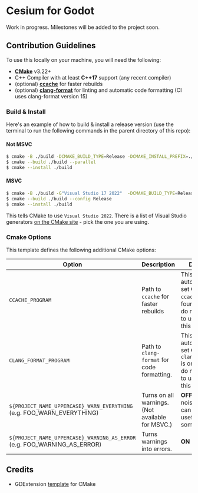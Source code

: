 # Cesium for Godot

Work in progress. Milestones will be added to the project soon.

## Contribution Guidelines

To use this locally on your machine, you will need the following:

- **[CMake](https://cmake.org/)** v3.22+
- C++ Compiler with at least **C++17** support (any recent compiler)
- (optional) **[ccache](https://ccache.dev/)** for faster rebuilds
- (optional) **[clang-format](https://clang.llvm.org/docs/ClangFormat.html)** for linting and automatic code formatting (CI uses clang-format version 15)

### Build & Install

Here's an example of how to build & install a release version (use the terminal to run the following commands in the parent directory of this repo):

#### Not MSVC

```sh
$ cmake -B ./build -DCMAKE_BUILD_TYPE=Release -DCMAKE_INSTALL_PREFIX=./install
$ cmake --build ./build --parallel
$ cmake --install ./build
```

#### MSVC

```sh
$ cmake -B ./build -G"Visual Studio 17 2022"  -DCMAKE_BUILD_TYPE=Release -DCMAKE_INSTALL_PREFIX=./install
$ cmake --build ./build --config Release
$ cmake --install ./build
```

This tells CMake to use `Visual Studio 2022`. There is a list of Visual Studio generators [on the CMake site](https://cmake.org/cmake/help/latest/manual/cmake-generators.7.html#visual-studio-generators) - pick the one you are using.

### Cmake Options

This template defines the following additional CMake options:

| Option                                                                   | Description                                      | Default                                                                                                 |
| ------------------------------------------------------------------------ | ------------------------------------------------ | ------------------------------------------------------------------------------------------------------- |
| `CCACHE_PROGRAM`                                                         | Path to `ccache` for faster rebuilds             | This is automatically set **ON** if `ccache` is found. If you do not want to use it, set this to "".    |
| `CLANG_FORMAT_PROGRAM`                                                   | Path to `clang-format` for code formatting.      | This is automatically set **ON** if `clang-format` is on. If you do not want to use it, set this to "". |
| `${PROJECT_NAME_UPPERCASE}_WARN_EVERYTHING` (e.g. FOO_WARN_EVERYTHING)   | Turns on all warnings. (Not available for MSVC.) | **OFF** (too noisy, but can be useful sometimes)                                                        |
| `${PROJECT_NAME_UPPERCASE}_WARNING_AS_ERROR` (e.g. FOO_WARNING_AS_ERROR) | Turns warnings into errors.                      | **ON**                                                                                                  |

## Credits

- GDExtension [template](https://github.com/asmaloney/GDExtensionTemplate) for CMake 

